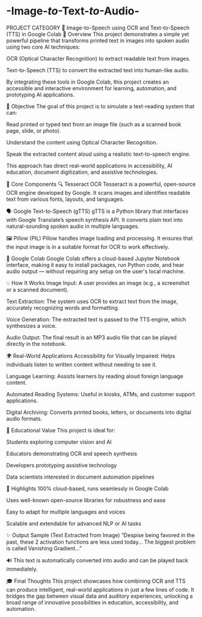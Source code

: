 # -Image-_to_-Text-_to_-Audio-
PROJECT CATEGORY
🧠 Image-to-Speech using OCR and Text-to-Speech (TTS) in Google Colab
📖 Overview
This project demonstrates a simple yet powerful pipeline that transforms printed text in images into spoken audio using two core AI techniques:

OCR (Optical Character Recognition) to extract readable text from images.

Text-to-Speech (TTS) to convert the extracted text into human-like audio.

By integrating these tools in Google Colab, this project creates an accessible and interactive environment for learning, automation, and prototyping AI applications.

🎯 Objective
The goal of this project is to simulate a text-reading system that can:

Read printed or typed text from an image file (such as a scanned book page, slide, or photo).

Understand the content using Optical Character Recognition.

Speak the extracted content aloud using a realistic text-to-speech engine.

This approach has direct real-world applications in accessibility, AI education, document digitization, and assistive technologies.

🧰 Core Components
🔍 Tesseract OCR
Tesseract is a powerful, open-source OCR engine developed by Google. It scans images and identifies readable text from various fonts, layouts, and languages.

🗣️ Google Text-to-Speech (gTTS)
gTTS is a Python library that interfaces with Google Translate’s speech synthesis API. It converts plain text into natural-sounding spoken audio in multiple languages.

🖼️ Pillow (PIL)
Pillow handles image loading and processing. It ensures that the input image is in a suitable format for OCR to work effectively.

📁 Google Colab
Google Colab offers a cloud-based Jupyter Notebook interface, making it easy to install packages, run Python code, and hear audio output — without requiring any setup on the user's local machine.

💡 How It Works
Image Input: A user provides an image (e.g., a screenshot or a scanned document).

Text Extraction: The system uses OCR to extract text from the image, accurately recognizing words and formatting.

Voice Generation: The extracted text is passed to the TTS engine, which synthesizes a voice.

Audio Output: The final result is an MP3 audio file that can be played directly in the notebook.

🌍 Real-World Applications
Accessibility for Visually Impaired: Helps individuals listen to written content without needing to see it.

Language Learning: Assists learners by reading aloud foreign language content.

Automated Reading Systems: Useful in kiosks, ATMs, and customer support applications.

Digital Archiving: Converts printed books, letters, or documents into digital audio formats.

🧪 Educational Value
This project is ideal for:

Students exploring computer vision and AI

Educators demonstrating OCR and speech synthesis

Developers prototyping assistive technology

Data scientists interested in document automation pipelines

🚀 Highlights
100% cloud-based, runs seamlessly in Google Colab

Uses well-known open-source libraries for robustness and ease

Easy to adapt for multiple languages and voices

Scalable and extendable for advanced NLP or AI tasks

✨ Output Sample (Text Extracted from Image)
“Despise being favored in the past, these 2 activation functions are less used today… The biggest problem is called Vanishing Gradient...”

🔊 This text is automatically converted into audio and can be played back immediately.

🎓 Final Thoughts
This project showcases how combining OCR and TTS can produce intelligent, real-world applications in just a few lines of code. It bridges the gap between visual data and auditory experiences, unlocking a broad range of innovative possibilities in education, accessibility, and automation.


